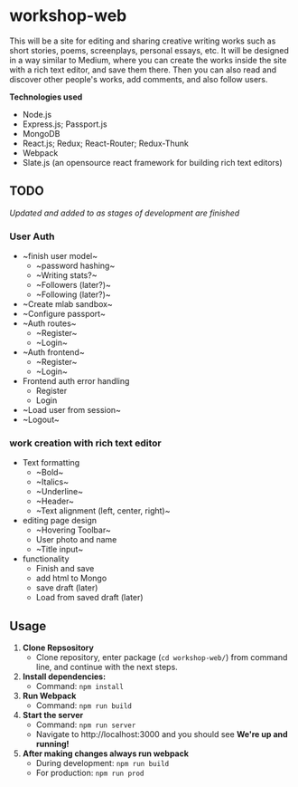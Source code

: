 # workshop-web
This will be a site for editing and sharing creative writing works such as short stories, poems, screenplays, personal essays, etc. It will be designed in a way similar to Medium, where you can create the works inside the site with a rich text editor, and save them there. Then you can also read and discover other people's works, add comments, and also follow users.

**Technologies used**
 * Node.js
 * Express.js; Passport.js
 * MongoDB
 * React.js; Redux; React-Router; Redux-Thunk
 * Webpack
 * Slate.js (an opensource react framework for building rich text editors)

## TODO
*Updated and added to as stages of development are finished*

### User Auth
* ~finish user model~
  * ~password hashing~
  * ~Writing stats?~
  * ~Followers (later?)~
  * ~Following (later?)~
* ~Create mlab sandbox~
* ~Configure passport~
* ~Auth routes~
  * ~Register~
  * ~Login~
* ~Auth frontend~
  * ~Register~
  * ~Login~
* Frontend auth error handling
  * Register
  * Login
* ~Load user from session~
* ~Logout~

### work creation with rich text editor
* Text formatting
    * ~Bold~
    * ~Italics~
    * ~Underline~
    * ~Header~
    * ~Text alignment (left, center, right)~
* editing page design
    * ~Hovering Toolbar~
    * User photo and name
    * ~Title input~
* functionality
    * Finish and save
    * add html to Mongo
    * save draft (later)
    * Load from saved draft (later)
    
    

## Usage

  1. **Clone Repsository**
      * Clone repository, enter package (```cd workshop-web/```) from command line, and continue with the next steps.
  2. **Install dependencies:**
      * Command: ```npm install```
  3. **Run Webpack**
      * Command: ```npm run build```
  3. **Start the server**
      * Command: ```npm run server```
      * Navigate to http://localhost:3000 and you should see **We're up and running!**
  4. **After making changes always  run webpack**
      * During development: ```npm run build```
      * For production: ```npm run prod```

